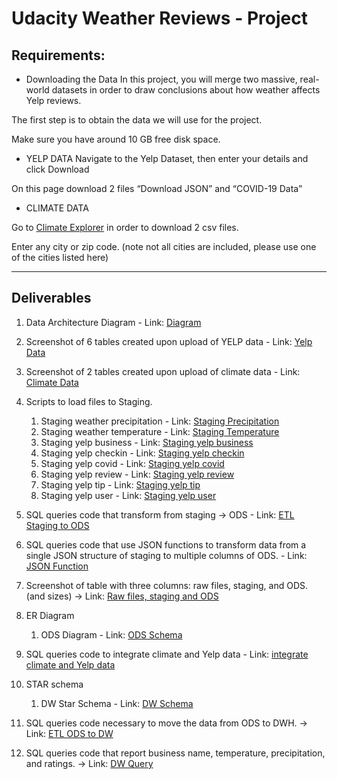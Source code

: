 # Udacity Weather Reviews - Project




## Requirements:
- Downloading the Data
In this project, you will merge two massive, real-world datasets in order to draw conclusions about how weather affects Yelp reviews.

The first step is to obtain the data we will use for the project.

Make sure you have around 10 GB free disk space.

- YELP DATA
Navigate to the Yelp Dataset, then enter your details and click Download

On this page download 2 files “Download JSON” and “COVID-19 Data”

- CLIMATE DATA

Go to [Climate Explorer](https://crt-climate-explorer.nemac.org/) in order to download 2 csv files.

Enter any city or zip code. (note not all cities are included, please use one of the cities listed here)


---

## Deliverables

1. Data Architecture Diagram - Link: [Diagram](screenshots/Udacity-Data_Architecture_Diagram.PNG)
2. Screenshot of 6 tables created upon upload of YELP data - Link: [Yelp Data](screenshots/s1-Yelp-data.PNG)
3. Screenshot of 2 tables created upon upload of climate data - Link: [Climate Data](screenshots/s2-Climate-data.PNG)
4. Scripts to load files to Staging.
   1. Staging weather precipitation - Link: [Staging Precipitation](./script_staging_weather_precipitation.sql)
   2. Staging weather temperature - Link: [Staging Temperature](./script_staging_weather_temperature.sql)
   3. Staging yelp business - Link: [Staging yelp business](./script_staging_yelp_business.sql)
   4. Staging yelp checkin - Link: [Staging yelp checkin](./script_staging_yelp_checkin.sql)
   5. Staging yelp covid - Link: [Staging yelp covid](./script_staging_yelp_covid.sql)
   6. Staging yelp review - Link: [Staging yelp review](./script_staging_yelp_review.sql)
   7. Staging yelp tip - Link: [Staging yelp tip](./script_staging_yelp_tip.sql)
   8. Staging yelp user - Link: [Staging yelp user](./script_staging_yelp_user.sql)

4. SQL queries code that transform from staging  -> ODS  - Link: [ETL Staging to ODS](./script_etl_staging_to_ods.sql)

5. SQL queries code that use JSON functions to transform data from a single JSON structure of staging to multiple columns of ODS. - Link: [JSON Function](screenshots/s5-query-JSON-functions.PNG)

6. Screenshot of table with three columns: raw files, staging, and ODS. (and sizes) -> Link: [Raw files, staging and ODS](screenshots/s6-query-ODS-yelp-climate.PNG)

7. ER Diagram
    1. ODS Diagram - Link: [ODS Schema](screenshots/Udacity-ODS_Schema.PNG)
  
8. SQL queries code to integrate climate and Yelp data - Link: [integrate climate and Yelp data](screenshots/Udacity-ODS_Schema.PNG)

9. STAR schema
   1. DW  Star Schema - Link: [DW Schema](screenshots/Udacity-DW_Schema.PNG)

10. SQL queries code necessary to move the data from ODS to DWH. -> Link: [ETL ODS to DW](./script_etl_ods_to_dw.sql)

11. SQL queries code that report business name, temperature, precipitation, and ratings. -> Link: [DW Query](./script_query_dw.sql)
